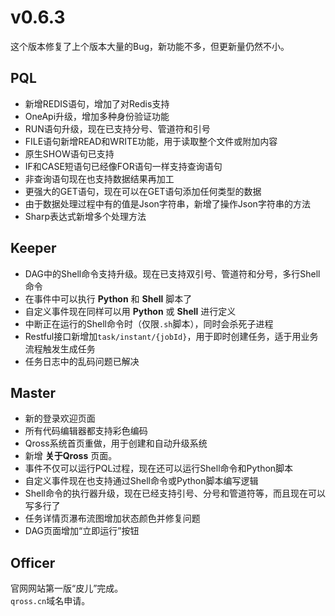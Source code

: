 # v0.6.3

这个版本修复了上个版本大量的Bug，新功能不多，但更新量仍然不小。

## PQL
* 新增REDIS语句，增加了对Redis支持
* OneApi升级，增加多种身份验证功能
* RUN语句升级，现在已支持分号、管道符和引号
* FILE语句新增READ和WRITE功能，用于读取整个文件或附加内容
* 原生SHOW语句已支持
* IF和CASE短语句已经像FOR语句一样支持查询语句
* 非查询语句现在也支持数据结果再加工
* 更强大的GET语句，现在可以在GET语句添加任何类型的数据
* 由于数据处理过程中有的值是Json字符串，新增了操作Json字符串的方法
* Sharp表达式新增多个处理方法

## Keeper
* DAG中的Shell命令支持升级。现在已支持双引号、管道符和分号，多行Shell命令
* 在事件中可以执行 **Python** 和 **Shell** 脚本了
* 自定义事件现在同样可以用 **Python** 或 **Shell** 进行定义
* 中断正在运行的Shell命令时（仅限`.sh`脚本），同时会杀死子进程
* Restful接口新增加`task/instant/{jobId}`，用于即时创建任务，适于用业务流程触发生成任务
* 任务日志中的乱码问题已解决

## Master
* 新的登录欢迎页面
* 所有代码编辑器都支持彩色编码
* Qross系统首页重做，用于创建和自动升级系统
* 新增 **关于Qross** 页面。
* 事件不仅可以运行PQL过程，现在还可以运行Shell命令和Python脚本
* 自定义事件现在也支持通过Shell命令或Python脚本编写逻辑
* Shell命令的执行器升级，现在已经支持引号、分号和管道符等，而且现在可以写多行了
* 任务详情页瀑布流图增加状态颜色并修复问题
* DAG页面增加“立即运行”按钮

## Officer
官网网站第一版“皮儿”完成。   
`qross.cn`域名申请。